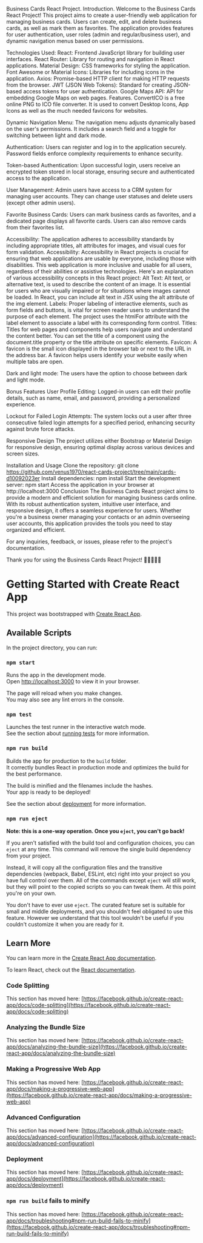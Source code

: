 Business Cards React Project.
Introduction.
Welcome to the Business Cards React Project! This project aims to create a user-friendly web application for managing business cards. Users can create, edit, and delete business cards, as well as mark them as favorites. The application provides features for user authentication, user roles (admin and regular/business user), and dynamic navigation menus based on user permissions.

Technologies Used:
React: Frontend JavaScript library for building user interfaces.
React Router: Library for routing and navigation in React applications.
Material Design: CSS frameworks for styling the application.
Font Awesome or Material Icons: Libraries for including icons in the application.
Axios: Promise-based HTTP client for making HTTP requests from the browser.
JWT (JSON Web Tokens): Standard for creating JSON-based access tokens for user authentication.
Google Maps API: API for embedding Google Maps on web pages.
Features.
ConvertICO is a free online PNG to ICO file converter. It is used to convert Desktop Icons, App Icons as well as the much needed favicons for websites.
 
Dynamic Navigation Menu: The navigation menu adjusts dynamically based on the user's permissions. It includes a search field and a toggle for switching between light and dark mode.

Authentication: Users can register and log in to the application securely. Password fields enforce complexity requirements to enhance security.

Token-based Authentication: Upon successful login, users receive an encrypted token stored in local storage, ensuring secure and authenticated access to the application.

User Management: Admin users have access to a CRM system for managing user accounts. They can change user statuses and delete users (except other admin users).

Favorite Business Cards: Users can mark business cards as favorites, and a dedicated page displays all favorite cards. Users can also remove cards from their favorites list.

Accessibility: The application adheres to accessibility standards by including appropriate titles, alt attributes for images, and visual cues for form validation.
Accessibility: Accessibility in React projects is crucial for ensuring that web applications are usable by everyone, including those with disabilities. This web application is more inclusive and usable for all users, regardless of their abilities or assistive technologies. Here's an explanation of various accessibility concepts in this React project:
Alt Text: Alt text, or alternative text, is used to describe the content of an image. It is essential for users who are visually impaired or for situations where images cannot be loaded. In React, you can include alt text in JSX using the alt attribute of the img element.
Labels: Proper labeling of interactive elements, such as form fields and buttons, is vital for screen reader users to understand the purpose of each element. The project uses the htmlFor attribute with the label element to associate a label with its corresponding form control.
Titles: Titles for web pages and components help users navigate and understand the content better. You can set the title of a component using the document.title property or the title attribute on specific elements.
Favicon: A favicon is the small icon displayed in the browser tab or next to the URL in the address bar. A favicon helps users identify your website easily when multiple tabs are open.

Dark and light mode: The users have the option to choose between dark and light mode.

Bonus Features
User Profile Editing: Logged-in users can edit their profile details, such as name, email, and password, providing a personalized experience.

Lockout for Failed Login Attempts: The system locks out a user after three consecutive failed login attempts for a specified period, enhancing security against brute force attacks.

Responsive Design
The project utilizes either Bootstrap or Material Design for responsive design, ensuring optimal display across various devices and screen sizes.

Installation and Usage
Clone the repository: git clone <https://github.com/venus1970/react-cards-project/tree/main/cards-d10092023er>
Install dependencies: npm install
Start the development server: npm start
Access the application in your browser at http://localhost:3000
Conclusion
The Business Cards React project aims to provide a modern and efficient solution for managing business cards online. With its robust authentication system, intuitive user interface, and responsive design, it offers a seamless experience for users. Whether you're a business owner managing your contacts or an admin overseeing user accounts, this application provides the tools you need to stay organized and efficient.

For any inquiries, feedback, or issues, please refer to the project's documentation.

Thank you for using the Business Cards React Project! 🚀👩‍💼👨‍💼




# Getting Started with Create React App

This project was bootstrapped with [Create React App](https://github.com/facebook/create-react-app).

## Available Scripts

In the project directory, you can run:

### `npm start`

Runs the app in the development mode.\
Open [http://localhost:3000](http://localhost:3000) to view it in your browser.

The page will reload when you make changes.\
You may also see any lint errors in the console.

### `npm test`

Launches the test runner in the interactive watch mode.\
See the section about [running tests](https://facebook.github.io/create-react-app/docs/running-tests) for more information.

### `npm run build`

Builds the app for production to the `build` folder.\
It correctly bundles React in production mode and optimizes the build for the best performance.

The build is minified and the filenames include the hashes.\
Your app is ready to be deployed!

See the section about [deployment](https://facebook.github.io/create-react-app/docs/deployment) for more information.

### `npm run eject`

**Note: this is a one-way operation. Once you `eject`, you can't go back!**

If you aren't satisfied with the build tool and configuration choices, you can `eject` at any time. This command will remove the single build dependency from your project.

Instead, it will copy all the configuration files and the transitive dependencies (webpack, Babel, ESLint, etc) right into your project so you have full control over them. All of the commands except `eject` will still work, but they will point to the copied scripts so you can tweak them. At this point you're on your own.

You don't have to ever use `eject`. The curated feature set is suitable for small and middle deployments, and you shouldn't feel obligated to use this feature. However we understand that this tool wouldn't be useful if you couldn't customize it when you are ready for it.

## Learn More

You can learn more in the [Create React App documentation](https://facebook.github.io/create-react-app/docs/getting-started).

To learn React, check out the [React documentation](https://reactjs.org/).

### Code Splitting

This section has moved here: [https://facebook.github.io/create-react-app/docs/code-splitting](https://facebook.github.io/create-react-app/docs/code-splitting)

### Analyzing the Bundle Size

This section has moved here: [https://facebook.github.io/create-react-app/docs/analyzing-the-bundle-size](https://facebook.github.io/create-react-app/docs/analyzing-the-bundle-size)

### Making a Progressive Web App

This section has moved here: [https://facebook.github.io/create-react-app/docs/making-a-progressive-web-app](https://facebook.github.io/create-react-app/docs/making-a-progressive-web-app)

### Advanced Configuration

This section has moved here: [https://facebook.github.io/create-react-app/docs/advanced-configuration](https://facebook.github.io/create-react-app/docs/advanced-configuration)

### Deployment

This section has moved here: [https://facebook.github.io/create-react-app/docs/deployment](https://facebook.github.io/create-react-app/docs/deployment)

### `npm run build` fails to minify

This section has moved here: [https://facebook.github.io/create-react-app/docs/troubleshooting#npm-run-build-fails-to-minify](https://facebook.github.io/create-react-app/docs/troubleshooting#npm-run-build-fails-to-minify)
